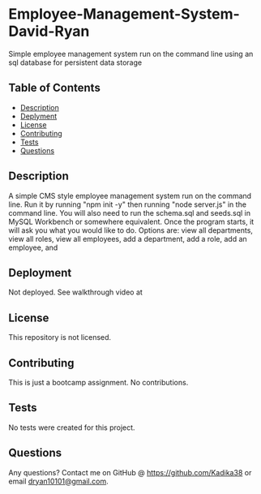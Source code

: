 # Employee-Management-System-David-Ryan
Simple employee management system run on the command line using an sql database for persistent data storage

## Table of Contents
* [Description](#general-description)
* [Deplyment](#deployment)
* [License](#license)
* [Contributing](#contributing)
* [Tests](#tests)
* [Questions](#questions)
    
    
## Description
A simple CMS style employee management system run on the command line.  Run it by running "npm init -y" then running "node server.js" in the command line.  You will also need to run the schema.sql and seeds.sql in MySQL Workbench or somewhere equivalent.
Once the program starts, it will ask you what you would like to do.  Options are: view all departments, view all roles, view all employees, add a department, add a role, add an employee, and 

## Deployment
Not deployed.  See walkthrough video at 

## License
This repository is not licensed.


## Contributing
This is just a bootcamp assignment.  No contributions.


## Tests
No tests were created for this project.


## Questions
Any questions?  Contact me on GitHub @ https://github.com/Kadika38 or email dryan10101@gmail.com.